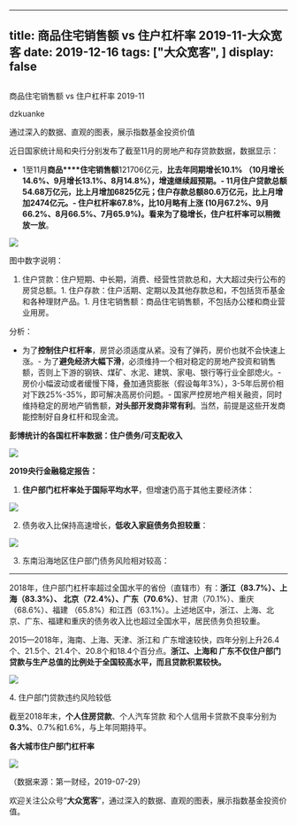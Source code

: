 
---
title:   商品住宅销售额 vs 住户杠杆率 2019-11-大众宽客
date: 2019-12-16
tags: ["大众宽客", ]
display: false
---


## 



商品住宅销售额 vs 住户杠杆率 2019-11




dzkuanke




通过深入的数据、直观的图表，展示指数基金投资价值


近日国家统计局和央行分别发布了截至11月的房地产和存贷款数据，数据显示：
- 1至11月**商品****住宅销售额**121706亿元，**比去年同期增长10.1% **（10月增长14.6%、9月增长13.1%、8月14.8%），**增速继续超预期**。- 11月住户贷款总额54.68万亿元，比上月增加6825亿元；住户存款总额80.6万亿元，比上月增加2474亿元。- **住户杠杆率67.8%，比10月略有上涨&nbsp;**(10月67.2%、9月66.2%、8月66.5%、7月65.9%)。看来**为了稳增长，住户杠杆率可以稍微放一放**。


<img class="rich_pages js_insertlocalimg" data-ratio="0.605427974947808" data-s="300,640" src="https://mmbiz.qpic.cn/mmbiz_png/PKw3FQPmhIh3Za98mlbHichqNoMjvkiatj4ictYmE2WBRsPCIhSwRGZUhiaHU9Sjucadks3Px6VThJ3K79z5vqZ0eA/640?wx_fmt=png" data-type="png" data-w="958" style=""/>



图中数字说明：
1. 住户贷款：住户短期、中长期，消费、经营性贷款总和，大大超过央行公布的房贷总额。1. 住户存款：住户活期、定期以及其他存款总和，不包括货币基金和各种理财产品。1. 月住宅销售额：商品住宅销售额，不包括办公楼和商业营业用房。


分析：
- 为了**控制住户杠杆率**，房贷必须适度从紧。没有了弹药，房价也就不会快速上涨。- 为了**避免经济大幅下滑**，必须维持一个相对稳定的房地产投资和销售额，否则上下游的钢铁、煤矿、水泥、建筑、家电、银行等行业全部熄火。- 房价小幅波动或者缓慢下降，叠加通货膨胀（假设每年3%），3-5年后房价相对下跌25%-35%，即可解决高房价问题。- 国家严控房地产相关融资，同时维持稳定的房地产销售额，**对头部开发商非常有利**。当然，前提是这些开发商能控制好自身杠杆和现金流。


**彭博统计的各国杠杆率数据：住户债务/可支配收入**

<img class="" data-copyright="0" data-ratio="1.014209591474245" data-s="300,640" src="https://mmbiz.qpic.cn/mmbiz_jpg/PKw3FQPmhIiaNrPpiax7TLuiakt89FRjkXULY51oVEnpnHXswKtC4L8lZJCdfBGN3DhdL1Tdda8jFxRhiaDA1ia5Ixg/640?wx_fmt=jpeg" data-type="jpeg" data-w="563" style=""/>



**2019央行金融稳定报告：**



1. **住户部门杠杆率处于国际平均水平**，但增速仍高于其他主要经济体：

<img class="rich_pages js_insertlocalimg" data-ratio="0.6844444444444444" data-s="300,640" src="https://mmbiz.qpic.cn/mmbiz_png/PKw3FQPmhIh3Za98mlbHichqNoMjvkiatjB37td7CXfDP3DNwq8B0Gs2ggsr0ssqC0eXfcmp16XU0K2OAz5RllxQ/640?wx_fmt=png" data-type="png" data-w="900" style=""/>



2. 债务收入比保持高速增长，**低收入家庭债务负担较重**：

<img class="rich_pages js_insertlocalimg" data-ratio="0.7249417249417249" data-s="300,640" src="https://mmbiz.qpic.cn/mmbiz_png/PKw3FQPmhIh3Za98mlbHichqNoMjvkiatjh9hMJRuZNb2otY6KOd8ibkX4CqKRFB6gZezq4ib4Rtu1adhsNKic2tKJg/640?wx_fmt=png" data-type="png" data-w="858" style=""/>



3. 东南沿海地区住户部门债务风险相对较高：

****

2018年，住户部门杠杆率超过全国水平的省份（直辖市）有：<strong>浙江（83.7%）、上海（83.3%）、
北京（72.4%）、广东（70.6%）</strong>、甘肃（70.1%）、重庆（68.6%）、福建
（65.8%）和江西（63.1%）。上述地区中，浙江、上海、北京、广东、福建和重庆的债务收入比也超过全国水平，居民债务负担较重。&nbsp;



2015—2018年，海南、上海、天津、浙江和
广东增速较快，四年分别上升26.4个、21.5个、21.4个、20.8个和18.4个百分点。<strong>浙江、上海和
广东不仅住户部门贷款与生产总值的比例处于全国较高水平，而且贷款积累较快。</strong>

<img class="rich_pages js_insertlocalimg" data-ratio="0.7422680412371134" data-s="300,640" src="https://mmbiz.qpic.cn/mmbiz_png/PKw3FQPmhIh3Za98mlbHichqNoMjvkiatjiaiaBKh2RticeBiclEBR8NvricwDiamS3wAggZsBA7O4bViaYsNtSiaU1X5cWg/640?wx_fmt=png" data-type="png" data-w="970" style=""/>



4.&nbsp;住户部门贷款违约风险较低



截至2018年末，**个人住房贷款**、个人汽车贷款
和个人信用卡贷款不良率分别为**0.3%**、0.7%和1.6%，与上年同期持平。



**各大城市住户部门杠杆率**

<img class="rich_pages" data-ratio="1.017825311942959" data-s="300,640" src="https://mmbiz.qpic.cn/mmbiz_jpg/PKw3FQPmhIjmmdowjt7A2LywddP4c57cbwhmSMZ7XW6pMdIIphMyyWqUVEqvZibMBmNqcM4Pk5IuT9bCcYpEic3g/640?wx_fmt=jpeg" data-type="jpeg" data-w="561" style=""/>

（数据来源：第一财经，2019-07-29）





欢迎关注公众号“**大众宽客**”，通过深入的数据、直观的图表，展示指数基金投资价值。








